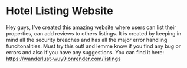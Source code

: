 # Hotel Listing Website
Hey guys, I've created this amazing website where users can list their properties, can add reviews to others listings.
It is created by keeping in mind all the security breaches and has all the major error handling funcitonalities.
Must try this out! and lemme know if you find any bug or errors and also if you have any suggestions.
You can find it here: https://wanderlust-wuy9.onrender.com/listings
